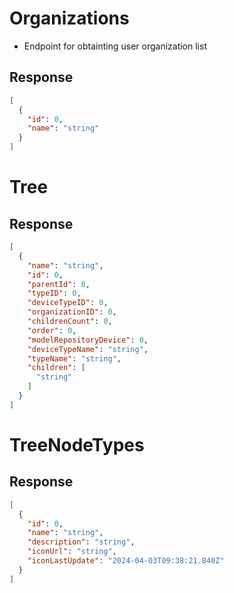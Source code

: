 # Organizations

- Endpoint for obtainting user organization list

## Response

```Json
[
  {
    "id": 0,
    "name": "string"
  }
]
```

# Tree

## Response

```Json
[
  {
    "name": "string",
    "id": 0,
    "parentId": 0,
    "typeID": 0,
    "deviceTypeID": 0,
    "organizationID": 0,
    "childrenCount": 0,
    "order": 0,
    "modelRepositoryDevice": 0,
    "deviceTypeName": "string",
    "typeName": "string",
    "children": [
      "string"
    ]
  }
]
```

# TreeNodeTypes

## Response

```Json
[
  {
    "id": 0,
    "name": "string",
    "description": "string",
    "iconUrl": "string",
    "iconLastUpdate": "2024-04-03T09:38:21.840Z"
  }
]
```
